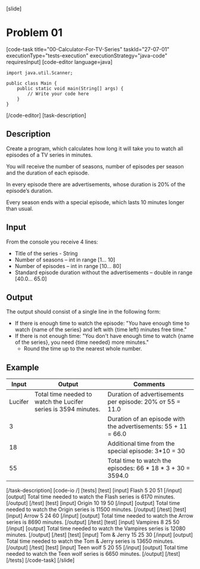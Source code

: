 [slide]
# Problem 01
[code-task title="00-Calculator-For-TV-Series" taskId="27-07-01" executionType="tests-execution" executionStrategy="java-code" requiresInput]
[code-editor language=java]
```
import java.util.Scanner;

public class Main {
    public static void main(String[] args) {
        // Write your code here
    }
}
```
[/code-editor]
[task-description]
## Description
Create a program, which calculates how long it will take you to watch all episodes of a TV series in minutes. 

You will receive the number of seasons,  number of episodes per season and the duration of each episode. 

In every episode there are advertisements, whose duration is 20% of the episode’s duration. 

Every season ends with a special episode, which lasts 10 minutes longer than usual. 

## Input
From the console you receive 4 lines:
- Title of the series - String
- Number of seasons – int in range [1… 10]
- Number of episodes  – int in range [10… 80]
- Standard episode duration without the advertisements – double in range [40.0… 65.0]

## Output
The output should consist of a single line in the following form:
- If there is enough time to watch the episode: "You have enough time to watch {name of the series} and left with {time left} minutes free time."
- If there is not enough time: "You don't have enough time to watch {name of the series}, you need {time needed} more minutes."
    - Round the time up to the nearest whole number.


## Example
| **Input** | **Output** | **Comments** |
| --- | --- | --- |
| Lucifer | Total time needed to watch the Lucifer series is 3594 minutes. | Duration of advertisements per episode: 20% от 55 = 11.0 |
| 3 | | Duration of an episode with the advertisements: 55 + 11 = 66.0 |
| 18 | | Additional time from the special episode: 3*10 = 30|
| 55 | | Total time to watch the episodes: 66 * 18 * 3 + 30 = 3594.0 |
[/task-description]
[code-io /]
[tests]
[test]
[input]
Flash
5
20
51
[/input]
[output]
Total time needed to watch the Flash series is 6170 minutes.
[/output]
[/test]
[test]
[input]
Origin
10
19
50
[/input]
[output]
Total time needed to watch the Origin series is 11500 minutes.
[/output]
[/test]
[test]
[input]
Arrow
5
24
60
[/input]
[output]
Total time needed to watch the Arrow series is 8690 minutes.
[/output]
[/test]
[test]
[input]
Vampires
8
25
50
[/input]
[output]
Total time needed to watch the Vampires series is 12080 minutes.
[/output]
[/test]
[test]
[input]
Tom & Jerry
15
25
30
[/input]
[output]
Total time needed to watch the Tom & Jerry series is 13650 minutes.
[/output]
[/test]
[test]
[input]
Teen wolf
5
20
55
[/input]
[output]
Total time needed to watch the Teen wolf series is 6650 minutes.
[/output]
[/test]
[/tests]
[/code-task]
[/slide]